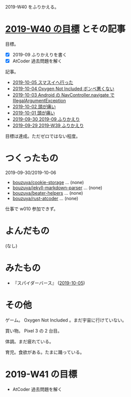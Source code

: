 2019-W40 をふりかえる。

# [2019-W40 の目標][2019-09-29] とその記事

目標。

- [x] 2019-09 ふりかえりを書く
- [x] AtCoder 過去問題を解く

記事。

- [2019-10-05 スマスイへ行った][2019-10-05]
- [2019-10-04 Oxygen Not Included ボンベ悪くない][2019-10-04]
- [2019-10-03 Android の NavController.navigate で IllegalArgumentException][2019-10-03]
- [2019-10-02 頭が痛い][2019-10-02]
- [2019-10-01 頭が痛い][2019-10-01]
- [2019-09-30 2019-09 ふりかえり][2019-09-30]
- [2019-09-29 2019-W39 ふりかえり][2019-09-29]

目標は達成。ただゼロではない程度。

# つくったもの

2019-09-30/2019-10-06

- [bouzuya/cookie-storage][] ... (none)
- [bouzuya/jekyll-markdown-parser][] ... (none)
- [bouzuya/beater-helpers][] ... (none)
- [bouzuya/rust-atcoder][] ... (none)

仕事で w010 参加できず。

# よんだもの

(なし)

# みたもの

- 『スパイダーバース』 ([2019-10-05][])

# その他

ゲーム。 Oxygen Not Included 。まだ宇宙に行けていない。

買い物。 Pixel 3 の 2 台目。

体調。まだ疲れている。

育児。食欲がある。たまに踊っている。

# 2019-W41 の目標

- AtCoder 過去問題を解く

[2019-09-29]: https://blog.bouzuya.net/2019/09/29/
[2019-09-30]: https://blog.bouzuya.net/2019/09/30/
[2019-10-01]: https://blog.bouzuya.net/2019/10/01/
[2019-10-02]: https://blog.bouzuya.net/2019/10/02/
[2019-10-03]: https://blog.bouzuya.net/2019/10/03/
[2019-10-04]: https://blog.bouzuya.net/2019/10/04/
[2019-10-05]: https://blog.bouzuya.net/2019/10/05/
[bouzuya/beater-helpers]: https://github.com/bouzuya/beater-helpers
[bouzuya/cookie-storage]: https://github.com/bouzuya/cookie-storage
[bouzuya/jekyll-markdown-parser]: https://github.com/bouzuya/jekyll-markdown-parser
[bouzuya/rust-atcoder]: https://github.com/bouzuya/rust-atcoder
